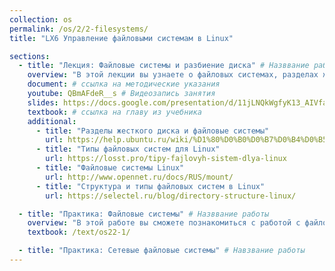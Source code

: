 ```yaml
---
collection: os
permalink: /os/2/2-filesystems/
title: "LX6 Управление файловыми системам в Linux"

sections:
  - title: "Лекция: Файловые системы и разбиение диска" # Назввание работы
    overview: "В этой лекции вы узнаете о файловых системах, разделах жесткого диска и практических рекомендациях по их использованию. Также в лекции дан обзор стандартной иерархии каталогов Linux." # Пояснительный текст
    document: # ссылка на методические указания
    youtube: QBmAFdeR__s # Видеозапись занятия
    slides: https://docs.google.com/presentation/d/11jLNQkWgfyK13_AIVfaSPiznvG8EO-moNG1j46wc4ek/edit?usp=sharing
    textbook: # ссылка на главу из учебника
    additional: 
      - title: "Разделы жесткого диска и файловые системы"
        url: https://help.ubuntu.ru/wiki/%D1%80%D0%B0%D0%B7%D0%B4%D0%B5%D0%BB%D1%8B_%D0%B8_%D1%84%D0%B0%D0%B9%D0%BB%D0%BE%D0%B2%D1%8B%D0%B5_%D1%81%D0%B8%D1%81%D1%82%D0%B5%D0%BC%D1%8B_linux
      - title: "Типы файловых систем для Linux"
        url: https://losst.pro/tipy-fajlovyh-sistem-dlya-linux
      - title: "Файловые системы Linux"
        url: http://www.opennet.ru/docs/RUS/mount/
      - title: "Структура и типы файловых систем в Linux"
        url: https://selectel.ru/blog/directory-structure-linux/

  - title: "Практика: Файловые системы" # Назввание работы
    overview: "В этой работе вы сможете познакомиться с работой с файловой системой из командной строки - научиться производить простые операции - монтирование и размонтирование файловых систем, мониторинг свободного места." # Пояснительный текст
    textbook: /text/os22-1/

  - title: "Практика: Сетевые файловые системы" # Навзвание работы
---
```

